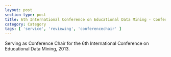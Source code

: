 ```yaml
---
layout: post
section-type: post
title: 6th International Conference on Educational Data Mining - Conference Chair
category: Category
tags: [ 'service', 'reviewing', 'conferencechair' ]
---
```

Serving as Conference Chair for the 6th International Conference on Educational Data Mining, 2013.

